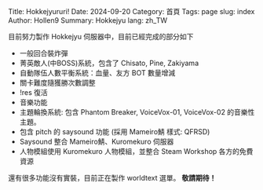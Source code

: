 Title: Hokkejyururi!
Date: 2024-09-20
Category: 首頁
Tags: page
slug: index
Author: Hollen9
Summary: Hokkejyu
lang: zh_TW

目前努力製作 Hokkejyu 伺服器中，目前已經完成的部分如下

- 一般回合裝炸彈
- 菁英敵人(中BOSS)系統，包含了 Chisato, Pine, Zakiyama
- 自動隊伍人數平衡系統：血量、友方 BOT 數量增減
- 關卡難度隨獲勝次數調整
- !res 復活
- 音樂功能
- 主題輪換系統: 包含 Phantom Breaker, VoiceVox-01, VoiceVox-02 的音樂性主題。
- 包含 pitch 的 saysound 功能 (採用 Mameiro鯖 樣式: QFRSD)
- Saysound 整合 Mameiro鯖、Kuromekuro 伺服器
- 人物模組使用 Kuromekuro 人物模組，並整合 Steam Workshop 各方的免費資源

還有很多功能沒有實裝，目前正在製作 worldtext 選單。 **敬請期待！**


